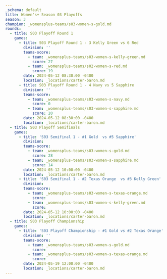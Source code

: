 ```yaml
---
_schema: default
title: Women's+ Season 03 Playoffs
season: 3
champion: _womensplus-teams/s03-women-s-gold.md
rounds:
  - title: S03 Playoff Round 1
    games:
      - title: S03 Playoff Round 1 - 3 Kelly Green vs 6 Red
        division: ''
        teams-score:
          - team: _womensplus-teams/s03-women-s-kelly-green.md
            score: 27
          - team: _womensplus-teams/s02-women-s-red.md
            score: 19
        date: 2024-05-12 08:30:00 -0400
        location: _locations/carter-baron.md
      - title: S03 Playoff Round 1 - 4 Navy vs 5 Sapphire
        division: ''
        teams-score:
          - team: _womensplus-teams/s03-women-s-navy.md
            score: 0
          - team: _womensplus-teams/s03-women-s-sapphire.md
            score: 20
        date: 2024-05-12 08:30:00 -0400
        location: _locations/carter-baron.md
  - title: S03 Playoff Semifinals
    games:
      - title: 'S03 Semifinal 1 - #1 Gold  vs #5 Sapphire'
        division:
        teams-score:
          - team: _womensplus-teams/s03-women-s-gold.md
            score: 28
          - team: _womensplus-teams/s03-women-s-sapphire.md
            score: 14
        date: 2024-05-12 10:00:00 -0400
        location: _locations/carter-baron.md
      - title: 'S03 Semifinal 1 - #2 Texas Orange  vs #3 Kelly Green'
        division:
        teams-score:
          - team: _womensplus-teams/s03-women-s-texas-orange.md
            score:
          - team: _womensplus-teams/s03-women-s-kelly-green.md
            score:
        date: 2024-05-12 10:00:00 -0400
        location: _locations/carter-baron.md
  - title: S03 Playoff Championship
    games:
      - title: 'S03 Playoff Championship - #1 Gold vs #2 Texas Orange'
        division: ''
        teams-score:
          - team: _womensplus-teams/s03-women-s-gold.md
            score:
          - team: _womensplus-teams/s03-women-s-texas-orange.md
            score:
        date: 2024-05-19 12:00:00 -0400
        location: _locations/carter-baron.md
---
```

